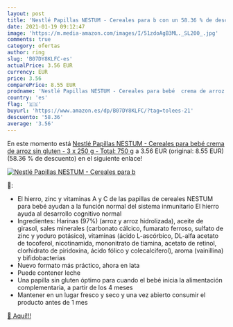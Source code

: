 ```yaml
---
layout: post
title: 'Nestlé Papillas NESTUM - Cereales para b con un 58.36 % de descuento'
date: 2021-01-19 09:12:47
image: 'https://m.media-amazon.com/images/I/51zdoAgB3ML._SL200_.jpg'
comments: true
category: ofertas
author: ring
slug: 'B07DY8KLFC-es'
actualPrice: 3.56 EUR
currency: EUR
price: 3.56
comparePrice: 8.55 EUR
prodname: 'Nestlé Papillas NESTUM - Cereales para bebé  crema de arroz sin gluten - 3 x 250 g - Total: 750 g'
country: 'es'
flag: '🇪🇸'
buyurl: 'https://www.amazon.es/dp/B07DY8KLFC/?tag=tolees-21'
descuento: '58.36'
average: '3.56'
---
```


En este momento está [Nestlé Papillas NESTUM - Cereales para bebé  crema de arroz sin gluten - 3 x 250 g - Total: 750 g](https://www.amazon.es/dp/B07DY8KLFC/?tag=tolees-21) a 3.56 EUR (original: 8.55 EUR) (58.36 %  de descuento) en el siguiente enlace!

[![Nestlé Papillas NESTUM - Cereales para b](https://m.media-amazon.com/images/I/51zdoAgB3ML._SL200_.jpg)](https://www.amazon.es/dp/B07DY8KLFC/?tag=tolees-21)

🔎:

- El hierro, zinc y vitaminas A y C de las papillas de cereales NESTUM para bebé ayudan a la función normal del sistema inmunitario El hierro ayuda al desarrollo cognitivo normal
- Ingredientes: Harinas (97%) (arroz y arroz hidrolizada), aceite de girasol, sales minerales (carbonato cálcico, fumarato ferroso, sulfato de zinc y yoduro potásico), vitaminas (ácido L-ascórbico, DL-alfa acetato de tocoferol, nicotinamida, mononitrato de tiamina, acetato de retinol, clorhidrato de piridoxina, ácido fólico y colecalciferol), aroma (vainillina) y bifidobacterias
- Nuevo formato más práctico, ahora en lata
- Puede contener leche
- Una papilla sin gluten óptimo para cuando el bebé inicia la alimentación complementaria, a partir de los 4 meses
- Mantener en un lugar fresco y seco y una vez abierto consumir el producto antes de 1 mes

[🛒 Aquí!!!](https://www.amazon.es/dp/B07DY8KLFC/?tag=tolees-21)
